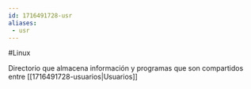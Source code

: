 ```yaml
---
id: 1716491728-usr
aliases:
 - usr
---
```


#Linux 

Directorio que almacena información y programas que son compartidos entre [[1716491728-usuarios|Usuarios]]